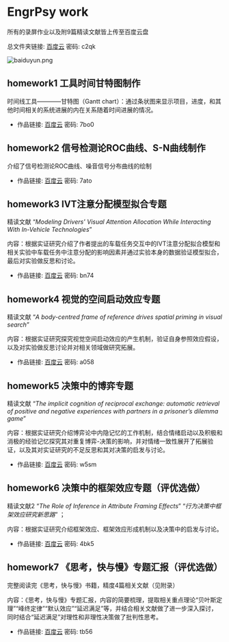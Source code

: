 # EngrPsy work

所有的录屏作业以及附9篇精读文献皆上传至百度云盘

总文件夹链接: [百度云](https://pan.baidu.com/s/1RlUV9BoMWdOGJvHdSJ9SOg)  密码: c2qk

![baiduyun.png](https://i.loli.net/2021/01/07/rO9oKS6spgq8DW4.png)

## homework1 工具时间甘特图制作
时间线工具————甘特图（Gantt chart）：通过条状图来显示项目，进度，和其他时间相关的系统进展的内在关系随着时间进展的情况。
- 作品链接: [百度云](https://pan.baidu.com/s/13YZjtP--3oylR-Kmp4CZXw) 密码: 7bo0


## homework2 信号检测论ROC曲线、S-N曲线制作
介绍了信号检测论ROC曲线、噪音信号分布曲线的绘制

- 作品链接: [百度云](https://pan.baidu.com/s/1ShaL2YlYMf4lXGhXsGY6VQ ) 密码: 7ato

## homework3 IVT注意分配模型拟合专题

精读文献 “*Modeling Drivers' Visual Attention Allocation While Interacting With In-Vehicle Technologies*” 

内容：根据实证研究介绍了作者提出的车载任务交互中的IVT注意分配拟合模型和相关实验中车载任务中注意分配的影响因素并通过实验本身的数据验证模型拟合，最后对实验做反思和讨论。

- 作品链接: [百度云](https://pan.baidu.com/s/1WUMHpqEqpKgvUYOVjIZxqA ) 密码: bn74

## homework4 视觉的空间启动效应专题

精读文献 “*A body-centred frame of reference drives spatial priming in visual search*” 

内容：根据实证研究探究视觉空间启动效应的产生机制，验证自身参照效应假设，以及对实验做反思讨论并对相关领域做研究拓展。


- 作品链接: [百度云](https://pan.baidu.com/s/1Qi4z82T1w4chGt4swHsyWA ) 密码: a058

## homework5 决策中的博弈专题

精读文献 “*The implicit cognition of reciprocal exchange: automatic retrieval of positive and negative experiences with partners in a prisoner’s dilemma game*”

内容：根据实证研究介绍博弈论中内隐记忆的工作机制，结合情绪启动以及积极和消极的经验记忆探究其对重复博弈-决策的影响，并对情绪一致性展开了拓展验证，以及其对实证研究的不足反思和其对决策的启发与讨论。

- 作品链接: [百度云](https://pan.baidu.com/s/1L0QSOWRXm_fAdd2RwamrSw ) 密码: w5sm

## homework6 决策中的框架效应专题（评优选做）

精读文献2 “*The Role of Inference in Attribute Framing Effects*” “*行为决策中框架效应研究新思路*” ；

内容：根据实证研究介绍框架效应、框架效应形成机制以及决策中的启发与讨论。

- 作品链接: [百度云]( https://pan.baidu.com/s/1LxVR5H2x-dDR2LAljRN_MA ) 密码: 4bk5


## homework7 《思考，快与慢》专题汇报（评优选做）

完整阅读完《思考，快与慢》书籍，精度4篇相关文献（见附录）

内容：《思考，快与慢》专题汇报，内容的简要梳理，提取相关重点理论“贝叶斯定理”“峰终定律”“默认效应”“延迟满足”等，并结合相关文献做了进一步深入探讨，同时结合“延迟满足”对理性和非理性决策做了批判性思考。

- 作品链接: [百度云](https://pan.baidu.com/s/152A-qrjezJ_SZTmeAGTehw ) 密码: tb56
